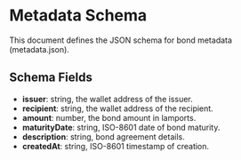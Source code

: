# Metadata Schema

This document defines the JSON schema for bond metadata (metadata.json).

## Schema Fields

- **issuer**: string, the wallet address of the issuer.
- **recipient**: string, the wallet address of the recipient.
- **amount**: number, the bond amount in lamports.
- **maturityDate**: string, ISO-8601 date of bond maturity.
- **description**: string, bond agreement details.
- **createdAt**: string, ISO-8601 timestamp of creation.
